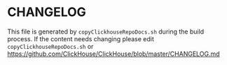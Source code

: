 # CHANGELOG

This file is generated by `copyClickhouseRepoDocs.sh` during the build process.  If the 
content needs changing please edit `copyClickhouseRepoDocs.sh` or 
https://github.com/ClickHouse/ClickHouse/blob/master/CHANGELOG.md
